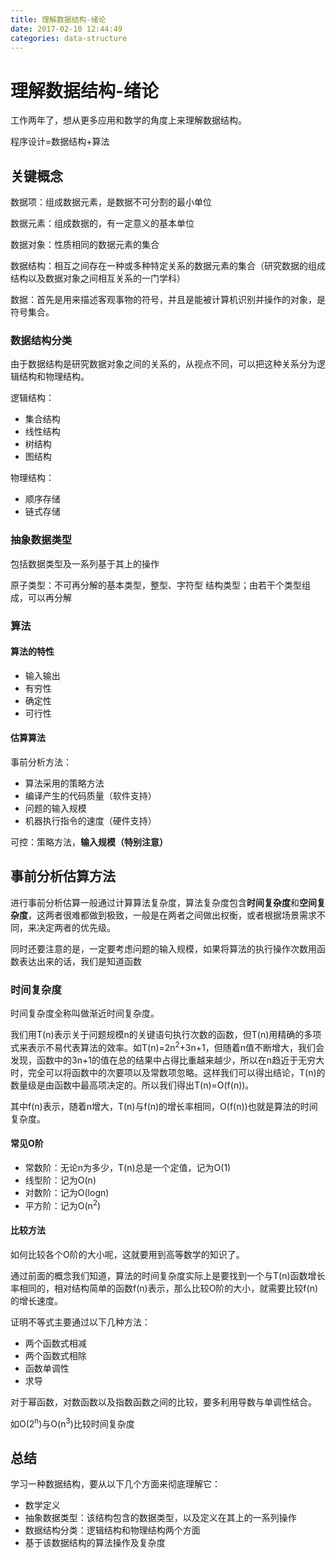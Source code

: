 ```yaml
---
title: 理解数据结构-绪论
date: 2017-02-10 12:44:49
categories: data-structure
---
```

# 理解数据结构-绪论

工作两年了，想从更多应用和数学的角度上来理解数据结构。

程序设计=数据结构+算法

## 关键概念

数据项：组成数据元素，是数据不可分割的最小单位

数据元素：组成数据的，有一定意义的基本单位

数据对象：性质相同的数据元素的集合

数据结构：相互之间存在一种或多种特定关系的数据元素的集合（研究数据的组成结构以及数据对象之间相互关系的一门学科）

数据：首先是用来描述客观事物的符号，并且是能被计算机识别并操作的对象，是符号集合。

### 数据结构分类

由于数据结构是研究数据对象之间的关系的，从视点不同，可以把这种关系分为逻辑结构和物理结构。

逻辑结构：

- 集合结构
- 线性结构
- 树结构
- 图结构

物理结构：

- 顺序存储
- 链式存储

### 抽象数据类型

包括数据类型及一系列基于其上的操作

原子类型：不可再分解的基本类型，整型、字符型
结构类型；由若干个类型组成，可以再分解

### 算法

#### 算法的特性

- 输入输出
- 有穷性
- 确定性
- 可行性

#### 估算算法

事前分析方法：

- 算法采用的策略方法
- 编译产生的代码质量（软件支持）
- 问题的输入规模
- 机器执行指令的速度（硬件支持）

可控：策略方法，**输入规模（特别注意）**


## 事前分析估算方法

进行事前分析估算一般通过计算算法复杂度，算法复杂度包含**时间复杂度**和**空间复杂度**，这两者很难都做到极致，一般是在两者之间做出权衡，或者根据场景需求不同，来决定两者的优先级。

同时还要注意的是，一定要考虑问题的输入规模，如果将算法的执行操作次数用函数表达出来的话，我们是知道函数

### 时间复杂度

时间复杂度全称叫做渐近时间复杂度。

我们用T(n)表示关于问题规模n的关键语句执行次数的函数，但T(n)用精确的多项式来表示不易代表算法的效率。如T(n)=2n<sup>2</sup>+3n+1，但随着n值不断增大，我们会发现，函数中的3n+1的值在总的结果中占得比重越来越少，所以在n趋近于无穷大时，完全可以将函数中的次要项以及常数项忽略。这样我们可以得出结论，T(n)的数量级是由函数中最高项决定的。所以我们得出T(n)=O(f(n))。

其中f(n)表示，随着n增大，T(n)与f(n)的增长率相同，O(f(n))也就是算法的时间复杂度。

#### 常见O阶

- 常数阶：无论n为多少，T(n)总是一个定值，记为O(1)
- 线型阶：记为O(n)
- 对数阶：记为O(logn)
- 平方阶：记为O(n<sup>2</sup>)

#### 比较方法

如何比较各个O阶的大小呢，这就要用到高等数学的知识了。

通过前面的概念我们知道，算法的时间复杂度实际上是要找到一个与T(n)函数增长率相同的，相对结构简单的函数f(n)表示，那么比较O阶的大小，就需要比较f(n)的增长速度。

证明不等式主要通过以下几种方法：

- 两个函数式相减
- 两个函数式相除
- 函数单调性
- 求导

对于幂函数，对数函数以及指数函数之间的比较，要多利用导数与单调性结合。

如O(2<sup>n</sup>)与O(n<sup>3</sup>)比较时间复杂度

## 总结

学习一种数据结构，要从以下几个方面来彻底理解它：

- 数学定义
- 抽象数据类型：该结构包含的数据类型，以及定义在其上的一系列操作
- 数据结构分类：逻辑结构和物理结构两个方面
- 基于该数据结构的算法操作及复杂度


